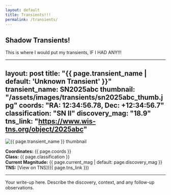 ```yaml
---
layout: default
title: Transients!!!
permalink: /transients/
---
```


<section class="intro">
  <h2>Shadow Transients!</h2>
  <p>
    This is where I would put my transients, IF I HAD ANY!!!
  </p>
</section>

---
layout: post
title: "{{ page.transient_name | default: 'Unknown Transient' }}"
transient_name: SN2025abc
thumbnail: "/assets/images/transients/sn2025abc_thumb.jpg"
coords: "RA: 12:34:56.78, Dec: +12:34:56.7"
classification: "SN II"
discovery_mag: "18.9"
tns_link: "https://www.wis-tns.org/object/2025abc"
---

<img src="{{ page.thumbnail }}" alt="{{ page.transient_name }} thumbnail" class="post-thumbnail">

**Coordinates:** {{ page.coords }}  
**Class:** {{ page.classification }}  
**Current Magnitude:** {{ page.current_mag | default: page.discovery_mag }}  
**TNS:** [View on TNS]({{ page.tns_link }})

---

Your write-up here. Describe the discovery, context, and any follow-up observations.

